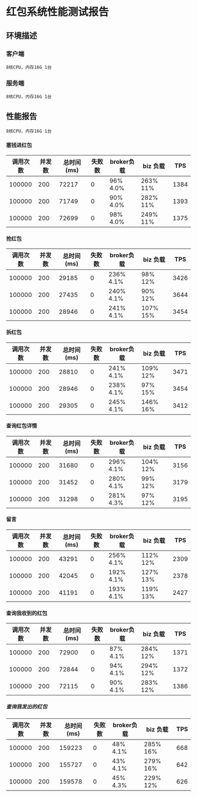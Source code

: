 # 红包系统性能测试报告



## 环境描述

### 客户端

    8核CPU，内存16G 1台

### 服务端

    8核CPU，内存16G 1台





## 性能报告

    8核CPU，内存16G 1台

#### 塞钱进红包

| 调用次数 | 并发数 | 总时间(ms) | 失败数 | broker负载 | biz 负载 | TPS  |
| -------- | ------ | ---------- | ------ | ---------- | -------- | ---- |
| 100000   | 200    | 72217      | 0      | 96% 4.0%   | 263% 11% | 1384 |
| 100000   | 200    | 71749      | 0      | 90% 4.0%   | 282% 11% | 1393 |
| 100000   | 200    | 72699      | 0      | 98% 4.0%   | 249% 11% | 1375 |


#### 抢红包

| 调用次数 | 并发数 | 总时间(ms) | 失败数 | broker负载 | biz 负载 | TPS  |
| -------- | ------ | ---------- | ------ | ---------- | -------- | ---- |
| 100000   | 200    | 29185      | 0      | 236% 4.1%  | 98% 12%  | 3426 |
| 100000   | 200    | 27435      | 0      | 240% 4.1%  | 90% 12%  | 3644 |
| 100000   | 200    | 28946      | 0      | 241% 4.1%  | 107% 15% | 3454 |


#### 拆红包

| 调用次数 | 并发数 | 总时间(ms) | 失败数 | broker负载 | biz 负载 | TPS  |
| -------- | ------ | ---------- | ------ | ---------- | -------- | ---- |
| 100000   | 200    | 28810      | 0      | 241% 4.1%  | 109% 12% | 3471 |
| 100000   | 200    | 28946      | 0      | 238% 4.1%  | 97%  15% | 3454 |
| 100000   | 200    | 29305      | 0      | 245% 4.1%  | 146% 16% | 3412 |

#### 查询红包详情

| 调用次数 | 并发数 | 总时间(ms) | 失败数 | broker负载 | biz 负载 | TPS  |
| -------- | ------ | ---------- | ------ | ---------- | -------- | ---- |
| 100000   | 200    | 31680      | 0      | 296% 4.1%  | 104% 12% | 3156 |
| 100000   | 200    | 31452      | 0      | 280% 4.1%  | 99% 12%  | 3179 |
| 100000   | 200    | 31298      | 0      | 281% 4.3%  | 97% 12%  | 3195 |

#### 留言

| 调用次数 | 并发数 | 总时间(ms) | 失败数 | broker负载 | biz 负载 | TPS  |
| -------- | ------ | ---------- | ------ | ---------- | -------- | ---- |
| 100000   | 200    | 43291      | 0      | 256% 4.1%  | 112% 12% | 2309 |
| 100000   | 200    | 42045      | 0      | 192% 4.1%  | 127% 13% | 2378 |
| 100000   | 200    | 41191      | 0      | 193% 4.1%  | 119% 13% | 2427 |

#### 查询我收到的红包

| 调用次数 | 并发数 | 总时间(ms) | 失败数 | broker负载 | biz 负载 | TPS  |
| -------- | ------ | ---------- | ------ | ---------- | -------- | ---- |
| 100000   | 200    | 72900      | 0      | 87% 4.1%   | 284% 12% | 1371 |
| 100000   | 200    | 72844      | 0      | 94% 4.1%   | 294% 12% | 1372 |
| 100000   | 200    | 72115      | 0      | 90% 4.1%   | 283% 12% | 1386 |

##### 查询我发出的红包

| 调用次数 | 并发数 | 总时间(ms) | 失败数 | broker负载 | biz 负载 | TPS  |
| -------- | ------ | ---------- | ------ | ---------- | -------- | ---- |
| 100000   | 200    | 159223     | 0      | 48% 4.1%   | 285% 16% | 668  |
| 100000   | 200    | 155727     | 0      | 43% 4.1%   | 279% 16% | 642  |
| 100000   | 200    | 159578     | 0      | 45% 4.3%   | 229% 12% | 626  |